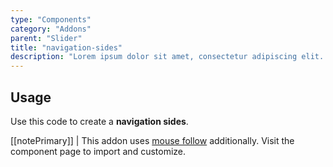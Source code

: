 ```yaml
---
type: "Components"
category: "Addons"
parent: "Slider"
title: "navigation-sides"
description: "Lorem ipsum dolor sit amet, consectetur adipiscing elit. Nunc tempus laoreet leo sit amet iaculis."
---
```


## Usage

Use this code to create a **navigation sides**.

[[notePrimary]]
| This addon uses [mouse follow](/components/addons/general/mouse-follow) additionally. Visit the component page to import and customize.

<demo>
  <demovanilla src="vanilla/components/addons/slider-navigation-sides">
  </demovanilla>
</demo>
